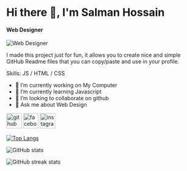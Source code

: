 # Hi there 👋, I'm Salman Hossain
#### Web Designer
![Web Designer](https://images.fineartamerica.com/images-medium-large-5/charleston-sc-edisto-island-botany-bay-road-dave-allen.jpg)

I made this project just for fun, it allows you to create nice and simple GitHub Readme files that you can copy/paste and use in your profile.

Skills: JS / HTML / CSS

- 🔭 I’m currently working on My Computer 
- 🌱 I’m currently learning Javascript 
- 👯 I’m looking to collaborate on github 
- 💬 Ask me about Web Design 


[<img src='https://cdn.jsdelivr.net/npm/simple-icons@3.0.1/icons/github.svg' alt='github' height='40'>](https://github.com/mdsalmanhossain)  [<img src='https://cdn.jsdelivr.net/npm/simple-icons@3.0.1/icons/facebook.svg' alt='facebook' height='40'>](https://www.facebook.com/alwaysmdsalmanhossain)  [<img src='https://cdn.jsdelivr.net/npm/simple-icons@3.0.1/icons/instagram.svg' alt='instagram' height='40'>](https://www.instagram.com/alwaysmdsalmanhossain/)  

[![Top Langs](https://github-readme-stats.vercel.app/api/top-langs/?username=mdsalmanhossain)](https://github.com/anuraghazra/github-readme-stats)

![GitHub stats](https://github-readme-stats.vercel.app/api?username=mdsalmanhossain&show_icons=true)  

![GitHub streak stats](https://github-readme-streak-stats.herokuapp.com/?user=mdsalmanhossain)  

